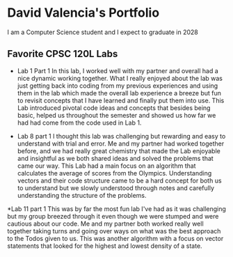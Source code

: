 # David Valencia's Portfolio

I am a Computer Science student and I expect to graduate in 2028

## Favorite CPSC 120L Labs
* Lab 1 Part 1
  In this lab, I worked well with my partner and overall had a nice dynamic working together. What I really enjoyed about the lab was just getting back into coding from my previous experiences and using them in the lab which made the overall lab experience a breeze but fun to revisit concepts that I have learned and finally put them into use. This Lab introduced pivotal code ideas and concepts that besides being basic, helped us throughout the semester and showed us how far we had had come from the code used in Lab 1.

* Lab 8 part 1
  I thought this lab was challenging but rewarding and easy to understand with trial and error. Me and my partner had worked together before, and we had really great chemistry that made the Lab enjoyable and insightful as we both shared ideas and solved the problems that came our way. This Lab had a main focus on an algorithm that calculates the average of scores from the Olympics. Understanding vectors and their code structure came to be a hard concept for both us to understand but we slowly understood through notes and carefully understanding the structure of the problems. 

*Lab 11 part 1
  This was by far the most fun lab I've had as it was challenging but my group breezed through it even though we were stumped and were cautious about our code. Me and my partner both worked really well together taking turns and going over ways on what was the best approach to the Todos given to us. This was another algorithm with a focus on vector statements that looked for the highest and lowest density of a state.
